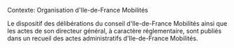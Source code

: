 Contexte: Organisation          d'Ile-de-France Mobilités

Le dispositif des délibérations du conseil d'Ile-de-France Mobilités ainsi que les actes de son directeur général, à caractère réglementaire, sont publiés dans un recueil des actes administratifs d'Ile-de-France Mobilités.